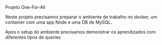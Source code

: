 Projeto One-For-All

Neste projeto precisamos preparar o ambiente de trabalho no docker, um container com uma app Node e uma DB de MySQL.

Apos o setup do ambiente precisamos demonstrar os aprendizados com diferentes tipos de queries
